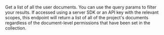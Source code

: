 Get a list of all the user documents. You can use the query params to filter your results. If accessed using a server SDK or an API key with the relevant scopes, this endpoint will return a list of all of the project's documents regardless of the document-level permissions that have been set in the collection.